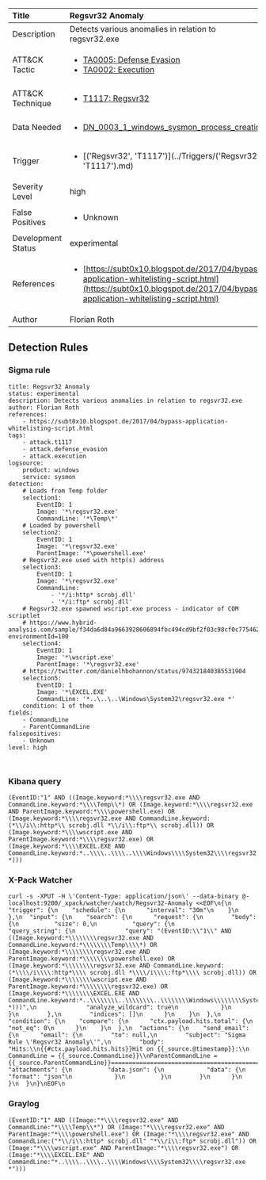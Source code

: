 | Title                | Regsvr32 Anomaly                                                                                                                                                 |
|:---------------------|:------------------------------------------------------------------------------------------------------------------------------------------------------------|
| Description          | Detects various anomalies in relation to regsvr32.exe                                                                                                                                           |
| ATT&amp;CK Tactic    | <ul><li>[TA0005: Defense Evasion](https://attack.mitre.org/tactics/TA0005)</li><li>[TA0002: Execution](https://attack.mitre.org/tactics/TA0002)</li></ul>  |
| ATT&amp;CK Technique | <ul><li>[T1117: Regsvr32](https://attack.mitre.org/tactics/T1117)</li></ul>                             |
| Data Needed          | <ul><li>[DN_0003_1_windows_sysmon_process_creation](../Data_Needed/DN_0003_1_windows_sysmon_process_creation.md)</li></ul>                                                         |
| Trigger              | <ul><li>[('Regsvr32', 'T1117')](../Triggers/('Regsvr32', 'T1117').md)</li></ul>  |
| Severity Level       | high                                                                                                                                                 |
| False Positives      | <ul><li>Unknown</li></ul>                                                                  |
| Development Status   | experimental                                                                                                                                                |
| References           | <ul><li>[https://subt0x10.blogspot.de/2017/04/bypass-application-whitelisting-script.html](https://subt0x10.blogspot.de/2017/04/bypass-application-whitelisting-script.html)</li></ul>                                                          |
| Author               | Florian Roth                                                                                                                                                |


## Detection Rules

### Sigma rule

```
title: Regsvr32 Anomaly
status: experimental
description: Detects various anomalies in relation to regsvr32.exe
author: Florian Roth
references:
    - https://subt0x10.blogspot.de/2017/04/bypass-application-whitelisting-script.html
tags:
    - attack.t1117
    - attack.defense_evasion
    - attack.execution
logsource:
    product: windows
    service: sysmon
detection:
    # Loads from Temp folder
    selection1:
        EventID: 1
        Image: '*\regsvr32.exe'
        CommandLine: '*\Temp\*'
    # Loaded by powershell
    selection2:
        EventID: 1
        Image: '*\regsvr32.exe'
        ParentImage: '*\powershell.exe'
    # Regsvr32.exe used with http(s) address
    selection3:
        EventID: 1
        Image: '*\regsvr32.exe'
        CommandLine: 
            - '*/i:http* scrobj.dll'
            - '*/i:ftp* scrobj.dll'
    # Regsvr32.exe spawned wscript.exe process - indicator of COM scriptlet
    # https://www.hybrid-analysis.com/sample/f34da6d84a9663928606894fbc494cd9bf2f03c98cf0c775462802558d3a50ef?environmentId=100
    selection4:
        EventID: 1
        Image: '*\wscript.exe'
        ParentImage: '*\regsvr32.exe'
    # https://twitter.com/danielhbohannon/status/974321840385531904
    selection5:
        EventID: 1
        Image: '*\EXCEL.EXE'
        CommandLine: '*..\..\..\Windows\System32\regsvr32.exe *'
    condition: 1 of them
fields:
    - CommandLine
    - ParentCommandLine
falsepositives:
    - Unknown
level: high



```





### Kibana query

```
(EventID:"1" AND ((Image.keyword:*\\\\regsvr32.exe AND CommandLine.keyword:*\\\\Temp\\*) OR (Image.keyword:*\\\\regsvr32.exe AND ParentImage.keyword:*\\\\powershell.exe) OR (Image.keyword:*\\\\regsvr32.exe AND CommandLine.keyword:(*\\/i\\:http*\\ scrobj.dll *\\/i\\:ftp*\\ scrobj.dll)) OR (Image.keyword:*\\\\wscript.exe AND ParentImage.keyword:*\\\\regsvr32.exe) OR (Image.keyword:*\\\\EXCEL.EXE AND CommandLine.keyword:*..\\\\..\\\\..\\\\Windows\\\\System32\\\\regsvr32.exe\\ *)))
```





### X-Pack Watcher

```
curl -s -XPUT -H \'Content-Type: application/json\' --data-binary @- localhost:9200/_xpack/watcher/watch/Regsvr32-Anomaly <<EOF\n{\n  "trigger": {\n    "schedule": {\n      "interval": "30m"\n    }\n  },\n  "input": {\n    "search": {\n      "request": {\n        "body": {\n          "size": 0,\n          "query": {\n            "query_string": {\n              "query": "(EventID:\\"1\\" AND ((Image.keyword:*\\\\\\\\regsvr32.exe AND CommandLine.keyword:*\\\\\\\\Temp\\\\*) OR (Image.keyword:*\\\\\\\\regsvr32.exe AND ParentImage.keyword:*\\\\\\\\powershell.exe) OR (Image.keyword:*\\\\\\\\regsvr32.exe AND CommandLine.keyword:(*\\\\/i\\\\:http*\\\\ scrobj.dll *\\\\/i\\\\:ftp*\\\\ scrobj.dll)) OR (Image.keyword:*\\\\\\\\wscript.exe AND ParentImage.keyword:*\\\\\\\\regsvr32.exe) OR (Image.keyword:*\\\\\\\\EXCEL.EXE AND CommandLine.keyword:*..\\\\\\\\..\\\\\\\\..\\\\\\\\Windows\\\\\\\\System32\\\\\\\\regsvr32.exe\\\\ *)))",\n              "analyze_wildcard": true\n            }\n          }\n        },\n        "indices": []\n      }\n    }\n  },\n  "condition": {\n    "compare": {\n      "ctx.payload.hits.total": {\n        "not_eq": 0\n      }\n    }\n  },\n  "actions": {\n    "send_email": {\n      "email": {\n        "to": null,\n        "subject": "Sigma Rule \'Regsvr32 Anomaly\'",\n        "body": "Hits:\\n{{#ctx.payload.hits.hits}}Hit on {{_source.@timestamp}}:\\n      CommandLine = {{_source.CommandLine}}\\nParentCommandLine = {{_source.ParentCommandLine}}================================================================================\\n{{/ctx.payload.hits.hits}}",\n        "attachments": {\n          "data.json": {\n            "data": {\n              "format": "json"\n            }\n          }\n        }\n      }\n    }\n  }\n}\nEOF\n
```





### Graylog

```
(EventID:"1" AND ((Image:"*\\\\regsvr32.exe" AND CommandLine:"*\\\\Temp\\*") OR (Image:"*\\\\regsvr32.exe" AND ParentImage:"*\\\\powershell.exe") OR (Image:"*\\\\regsvr32.exe" AND CommandLine:("*\\/i\\:http* scrobj.dll" "*\\/i\\:ftp* scrobj.dll")) OR (Image:"*\\\\wscript.exe" AND ParentImage:"*\\\\regsvr32.exe") OR (Image:"*\\\\EXCEL.EXE" AND CommandLine:"*..\\\\..\\\\..\\\\Windows\\\\System32\\\\regsvr32.exe *")))
```

